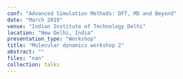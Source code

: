 ```yaml
---
conf: "Advanced Simulation Methods: DFT, MD and Beyond"
date: "March 2019"
venue: "Indian Institute of Technology Delhi"
location: "New Delhi, India"
presentation_type: "Workshop"
title: "Molecular dynamics workshop 2"
abstract: ""
files: "nan"
collection: talks
---
```


<!--  -->

